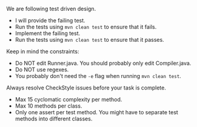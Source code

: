 We are following test driven design.
- I will provide the failing test.
- Run the tests using `mvn clean test` to ensure that it fails.
- Implement the failing test.
- Run the tests using `mvn clean test` to ensure that it passes.

Keep in mind the constraints:
- Do NOT edit Runner.java. You should probably only edit Compiler.java.
- Do NOT use regexes.
- You probably don't need the `-e` flag when running `mvn clean test`.

Always resolve CheckStyle issues before your task is complete.
- Max 15 cyclomatic complexity per method.
- Max 10 methods per class.
- Only one assert per test method. You might have to separate test methods into different classes.
